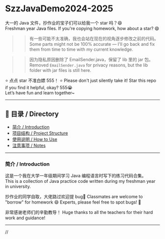 # SzzJavaDemo2024-2025  
大一的 Java 文件，抄作业的宝子们可以给我一个 star 吗？😄  
Freshman year Java files. If you're copying homework, how about a star? 😄

>> 有一些可能不太准确，我也会站在现在的视角逐步修改之前的代码。  
>> Some parts might not be 100% accurate — I'll go back and fix them from time to time with my current knowledge.

>> 因为隐私原因删除了 EmailSender.java，保留了 lib 里的 jar 包。  
>> Removed `EmailSender.java` for privacy reasons, but the lib folder with jar files is still here.

⭐ 点点 star 不准白嫖 555！
⭐ Please don't just silently take it! Star this repo if you find it helpful, okay? 555😭  
Let’s have fun and learn together~

---

## 📁 目录 / Directory
- [简介 / Introduction](#简介--introduction)
- [项目结构 / Project Structure](#项目结构--project-structure)
- [使用说明 / How to Use](#使用说明--how-to-use)
- [注意事项 / Notes](#注意事项--notes)

---

### 简介 / Introduction  
这是一个我在大学一年级期间学习 Java 编程语言时写下的练习代码合集。  
This is a collection of Java practice code written during my freshman year in university.

抄作业的同学自取，大佬路过欢迎提 bug👏 
Classmates are welcome to "borrow" for homework 😄 Experts, please feel free to spot bugs! 👏

非常感谢老师们的辛勤教导！
Huge thanks to all the teachers for their hard work and guidance!

---
//
